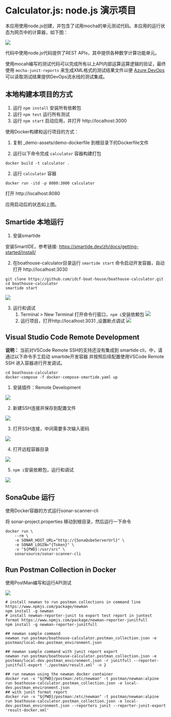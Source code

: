 # Calculator.js:  node.js 演示项目 
  
   
本应用使用node.js创建，并包含了试用mocha的单元测试代码。本应用的运行状态为网页中的计算器，如下图：

![](calculator-ui.png)

代码中使用node.js代码提供了REST APIs，其中提供各种数学计算功能单元。

使用mocah编写的测试代码可以完成所有以上API内部运算运算逻辑的验证，最终使用 `mocha-junit-reports` 来生成XML格式的测试结果文件以便 [Azure DevOps](https://azure.com/devops) 可以读取测试结果提供DevOps流水线的测试集成。

## 本地构建本项目的方式 

1. 运行 `npm install` 安装所有依赖包
2. 运行 `npm test` 运行所有测试
3. 运行 `npm start` 启动应用，并打开 http://localhost:3000

使用Docker构建和运行项目的方式：

1. 复制 _demo-assets/demo-dockerfile 到根目录下的Dockerfile文件

2. 运行以下命令完成 `calculator` 容器构建打包

```shell
docker build -t calculator .
```

2. 运行 `calculator` 容器

```shell
docker run -itd -p 8080:3000 calculator
```

打开 http://localhost:8080 

应用启动后的状态如上图。

## Smartide 本地运行
1. 安装smartide

安装SmartIDE，参考链接: https://smartide.dev/zh/docs/getting-started/install/

2. 在boathouse-calculator目录运行 `smartide start` 命令启动开发容器，自动打开 http://localhost:3030

```shell
git clone https://github.com/idcf-boat-house/boathouse-calculator.git
cd boathouse-calculator
smartide start
```

![](images/smartideweb.png)

3. 运行和调试
   1.  Terminal > New Terminal 打开命令行窗口，`npm i`安装依赖包
   ![](images/npmi.png)
   2. 运行项目，打开http://localhost:3031 ,设置断点调试
   ![](images/debug.png)



## Visual Studio Code Remote Development

**说明：** 当前对VSCode Remote SSH的支持还没有集成到 smartide cli，中，请通过以下命令手工启动 smartide开发容器 并按照后续配置使用VSCode Remote SSH 进入容器进行开发调试。

```shell
cd boathouse-calculator
docker-compose -f docker-compose-smartide.yaml up
```

1. 安装插件：Remote Development

![](images/vscoderemote.png)

2. 新建SSH连接并保存到配置文件

![](images/addssh.png)

3. 打开SSH连接，中间需要多次输入密码

![](images/open.png)

4. 打开远程容器目录

![](images/opendir.png)

5. `npm i`安装依赖包，运行和调试

![](images/debugcode.png)


## SonaQube 运行

使用Docker容器的方式运行sonar-scanner-cli

将 sonar-project.properties 移动到根目录，然后运行一下命令

```shll
docker run \
    --rm \
    -e SONAR_HOST_URL="http://{SonaQubeServerUrl}" \
    -e SONAR_LOGIN="{Token}" \
    -v "${PWD}:/usr/src" \
    sonarsource/sonar-scanner-cli
```

## Run Postman Collection in Docker

使用PostMan编写和运行API测试

![](postman/postman.png)

```shell
# install newman to run postman collections in command line https://www.npmjs.com/package/newman
npm install -g newman
# install newman-reporter-junit to export test report in juntest format https://www.npmjs.com/package/newman-reporter-junitfull
npm install -g newman-reporter-junitfull

## newman sample command
newman run postman/boathouse-calculator.postman_collection.json -e postman/local-dev.postman_environment.json

## newman sample command with junit report export
newman run postman/boathouse-calculator.postman_collection.json -e postman/local-dev.postman_environment.json -r junitfull --reporter-junitfull-export './postman/result.xml' -n 2
```

```shell
## run newman using the newman docker container
docker run -v "${PWD}/postman:/etc/newman" -t postman/newman:alpine run boathouse-calculator.postman_collection.json -e local-dev.postman_environment.json
## with junit format report 
docker run -v "${PWD}/postman:/etc/newman" -t postman/newman:alpine run boathouse-calculator.postman_collection.json -e local-dev.postman_environment.json --reporters junit --reporter-junit-export 'result-docker.xml'
```

